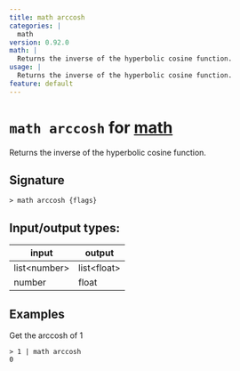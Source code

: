 ```yaml
---
title: math arccosh
categories: |
  math
version: 0.92.0
math: |
  Returns the inverse of the hyperbolic cosine function.
usage: |
  Returns the inverse of the hyperbolic cosine function.
feature: default
---
```

<!-- This file is automatically generated. Please edit the command in https://github.com/nushell/nushell instead. -->

# `math arccosh` for [math](/commands/categories/math.md)

<div class='command-title'>Returns the inverse of the hyperbolic cosine function.</div>

## Signature

```> math arccosh {flags} ```


## Input/output types:

| input        | output      |
| ------------ | ----------- |
| list\<number\> | list\<float\> |
| number       | float       |
## Examples

Get the arccosh of 1
```nu
> 1 | math arccosh
0
```
